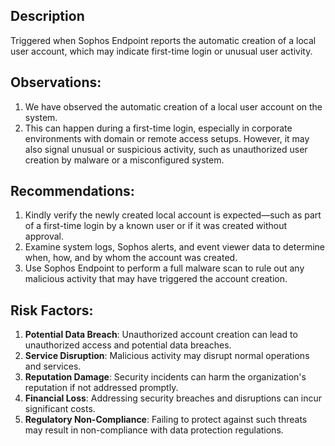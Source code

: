 ## Description
Triggered when Sophos Endpoint reports the automatic creation of a local user account, which may indicate first-time login or unusual user activity.

## Observations:
1. We have observed the automatic creation of a local user account on the system.
2. This can happen during a first-time login, especially in corporate environments with domain or remote access setups. However, it may also signal unusual or suspicious activity, such as unauthorized user creation by malware or a misconfigured system.

## Recommendations:
1. Kindly verify the newly created local account is expected—such as part of a first-time login by a known user or if it was created without approval.
2. Examine system logs, Sophos alerts, and event viewer data to determine when, how, and by whom the account was created.
3. Use Sophos Endpoint to perform a full malware scan to rule out any malicious activity that may have triggered the account creation.

## Risk Factors:
1. **Potential Data Breach**: Unauthorized account creation can lead to unauthorized access and potential data breaches.
2. **Service Disruption**: Malicious activity may disrupt normal operations and services.
3. **Reputation Damage**: Security incidents can harm the organization's reputation if not addressed promptly.
4. **Financial Loss**: Addressing security breaches and disruptions can incur significant costs.
5. **Regulatory Non-Compliance**: Failing to protect against such threats may result in non-compliance with data protection regulations.
